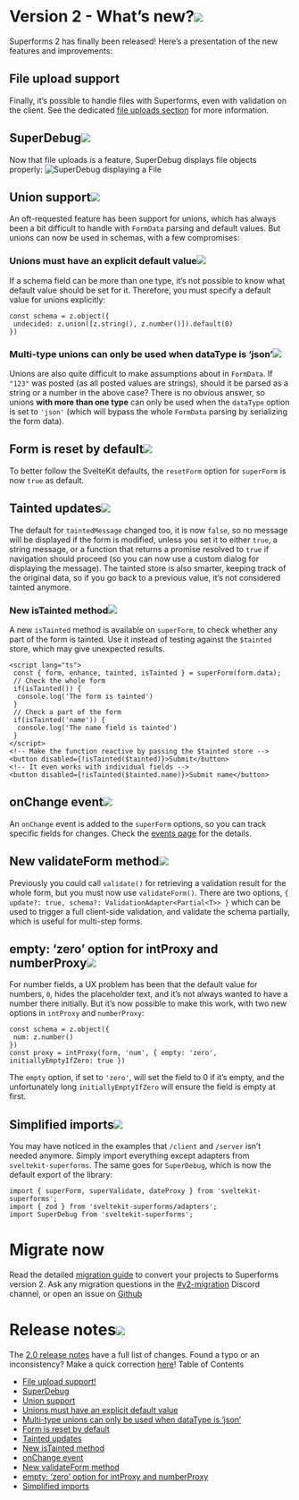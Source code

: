 # Version 2 - What’s new?[![](https://superforms.rocks/link.svg)](https://superforms.rocks/<#version-2---whats-new>)

Superforms 2 has finally been released! Here’s a presentation of the new features and improvements:

## File upload support![![](https://superforms.rocks/link.svg)](https://superforms.rocks/<#file-upload-support>)

Finally, it’s possible to handle files with Superforms, even with validation on the client. See the dedicated [file uploads section](https://superforms.rocks/</concepts/files>) for more information.

## SuperDebug[![](https://superforms.rocks/link.svg)](https://superforms.rocks/<#superdebug>)

Now that file uploads is a feature, SuperDebug displays file objects properly:
![SuperDebug displaying a File](https://superforms.rocks/_app/immutable/assets/file-debug.BlYW7Z_p.png)

## Union support[![](https://superforms.rocks/link.svg)](https://superforms.rocks/<#union-support>)

An oft-requested feature has been support for unions, which has always been a bit difficult to handle with `FormData` parsing and default values. But unions can now be used in schemas, with a few compromises:

### Unions must have an explicit default value[![](https://superforms.rocks/link.svg)](https://superforms.rocks/<#unions-must-have-an-explicit-default-value>)

If a schema field can be more than one type, it’s not possible to know what default value should be set for it. Therefore, you must specify a default value for unions explicitly:

```
const schema = z.object({
 undecided: z.union([z.string(), z.number()]).default(0)
})
```

### Multi-type unions can only be used when dataType is ‘json’[![](https://superforms.rocks/link.svg)](https://superforms.rocks/<#multi-type-unions-can-only-be-used-when-datatype-is-json>)

Unions are also quite difficult to make assumptions about in `FormData`. If `"123"` was posted (as all posted values are strings), should it be parsed as a string or a number in the above case?
There is no obvious answer, so unions **with more than one type** can only be used when the `dataType` option is set to `'json'` (which will bypass the whole `FormData` parsing by serializing the form data).

## Form is reset by default[![](https://superforms.rocks/link.svg)](https://superforms.rocks/<#form-is-reset-by-default>)

To better follow the SvelteKit defaults, the `resetForm` option for `superForm` is now `true` as default.

## Tainted updates[![](https://superforms.rocks/link.svg)](https://superforms.rocks/<#tainted-updates>)

The default for `taintedMessage` changed too, it is now `false`, so no message will be displayed if the form is modified, unless you set it to either `true`, a string message, or a function that returns a promise resolved to `true` if navigation should proceed (so you can now use a custom dialog for displaying the message).
The tainted store is also smarter, keeping track of the original data, so if you go back to a previous value, it’s not considered tainted anymore.

### New isTainted method[![](https://superforms.rocks/link.svg)](https://superforms.rocks/<#new-istainted-method>)

A new `isTainted` method is available on `superForm`, to check whether any part of the form is tainted. Use it instead of testing against the `$tainted` store, which may give unexpected results.

```
<script lang="ts">
 const { form, enhance, tainted, isTainted } = superForm(form.data);
 // Check the whole form
 if(isTainted()) {
  console.log('The form is tainted')
 }
 // Check a part of the form
 if(isTainted('name')) {
  console.log('The name field is tainted')
 }
</script>
<!-- Make the function reactive by passing the $tainted store -->
<button disabled={!isTainted($tainted)}>Submit</button>
<!-- It even works with individual fields -->
<button disabled={!isTainted($tainted.name)}>Submit name</button>
```

## onChange event[![](https://superforms.rocks/link.svg)](https://superforms.rocks/<#onchange-event>)

An `onChange` event is added to the `superForm` options, so you can track specific fields for changes. Check the [events page](https://superforms.rocks/</concepts/events#onchange>) for the details.

## New validateForm method[![](https://superforms.rocks/link.svg)](https://superforms.rocks/<#new-validateform-method>)

Previously you could call `validate()` for retrieving a validation result for the whole form, but you must now use `validateForm()`. There are two options, `{ update?: true, schema?: ValidationAdapter<Partial<T>> }` which can be used to trigger a full client-side validation, and validate the schema partially, which is useful for multi-step forms.

## empty: ‘zero’ option for intProxy and numberProxy[![](https://superforms.rocks/link.svg)](https://superforms.rocks/<#empty-zero-option-for-intproxy-and-numberproxy>)

For number fields, a UX problem has been that the default value for numbers, `0`, hides the placeholder text, and it’s not always wanted to have a number there initially. But it’s now possible to make this work, with two new options in `intProxy` and `numberProxy`:

```
const schema = z.object({
 num: z.number()
})
const proxy = intProxy(form, 'num', { empty: 'zero', initiallyEmptyIfZero: true })
```

The `empty` option, if set to `'zero'`, will set the field to 0 if it’s empty, and the unfortunately long `initiallyEmptyIfZero` will ensure the field is empty at first.

## Simplified imports[![](https://superforms.rocks/link.svg)](https://superforms.rocks/<#simplified-imports>)

You may have noticed in the examples that `/client` and `/server` isn’t needed anymore. Simply import everything except adapters from `sveltekit-superforms`. The same goes for `SuperDebug`, which is now the default export of the library:

```
import { superForm, superValidate, dateProxy } from 'sveltekit-superforms';
import { zod } from 'sveltekit-superforms/adapters';
import SuperDebug from 'sveltekit-superforms';
```

# Migrate now![![](https://superforms.rocks/link.svg)](https://superforms.rocks/<#migrate-now>)

Read the detailed [migration guide](https://superforms.rocks/</migration-v2>) to convert your projects to Superforms version 2. Ask any migration questions in the [#v2-migration](https://superforms.rocks/<https:/discord.gg/4mKwqnu25f>) Discord channel, or open an issue on [Github](https://superforms.rocks/<https:/github.com/ciscoheat/sveltekit-superforms/issues>)

# Release notes[![](https://superforms.rocks/link.svg)](https://superforms.rocks/<#release-notes>)

The [2.0 release notes](https://superforms.rocks/<https:/github.com/ciscoheat/sveltekit-superforms/releases/tag/v2.0.0>) have a full list of changes.
Found a typo or an inconsistency? Make a quick correction [here](https://superforms.rocks/<https:/github.com/ciscoheat/superforms-web/tree/main/src/routes/whats-new-v2/+page.md>)!
Table of Contents

- [File upload support!](https://superforms.rocks/<#file-upload-support>)
- [SuperDebug](https://superforms.rocks/<#superdebug>)
- [Union support](https://superforms.rocks/<#union-support>)
- [Unions must have an explicit default value](https://superforms.rocks/<#unions-must-have-an-explicit-default-value>)
- [Multi-type unions can only be used when dataType is ‘json’](https://superforms.rocks/<#multi-type-unions-can-only-be-used-when-datatype-is-json>)
- [Form is reset by default](https://superforms.rocks/<#form-is-reset-by-default>)
- [Tainted updates](https://superforms.rocks/<#tainted-updates>)
- [New isTainted method](https://superforms.rocks/<#new-istainted-method>)
- [onChange event](https://superforms.rocks/<#onchange-event>)
- [New validateForm method](https://superforms.rocks/<#new-validateform-method>)
- [empty: ‘zero’ option for intProxy and numberProxy](https://superforms.rocks/<#empty-zero-option-for-intproxy-and-numberproxy>)
- [Simplified imports](https://superforms.rocks/<#simplified-imports>)
